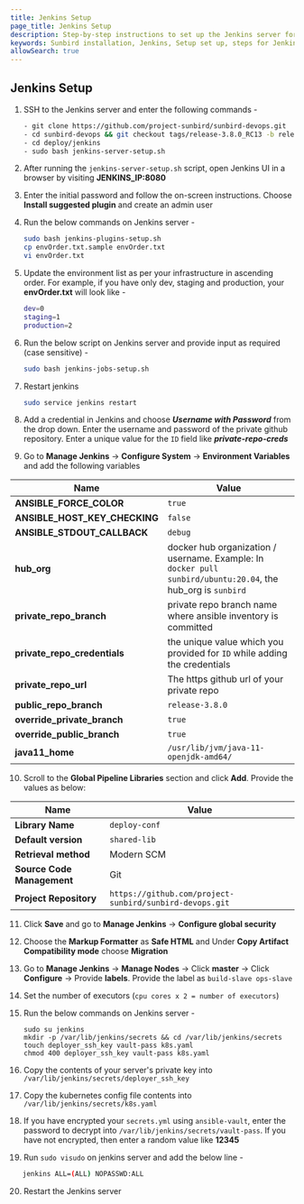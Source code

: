 ```yaml
---
title: Jenkins Setup
page_title: Jenkins Setup
description: Step-by-step instructions to set up the Jenkins server for the Sunbird installation
keywords: Sunbird installation, Jenkins, Setup set up, steps for Jenkins installation
allowSearch: true
---
```



## Jenkins Setup

1. SSH to the Jenkins server and enter the following commands -

     ```bash
    - git clone https://github.com/project-sunbird/sunbird-devops.git
    - cd sunbird-devops && git checkout tags/release-3.8.0_RC13 -b release-3.8.0_RC13
    - cd deploy/jenkins
    - sudo bash jenkins-server-setup.sh
     ```

2. After running the `jenkins-server-setup.sh` script, open Jenkins UI in a browser by visiting **JENKINS_IP:8080**

3. Enter the initial password and follow the on-screen instructions. Choose **Install suggested plugin** and create an admin user

4. Run the below commands on Jenkins server -

    ```bash
    sudo bash jenkins-plugins-setup.sh
    cp envOrder.txt.sample envOrder.txt
    vi envOrder.txt
    ```

5. Update the environment list as per your infrastructure in ascending order. For example, if you have only dev, staging and production, your **envOrder.txt** will look like -

    ```bash
    dev=0
    staging=1
    production=2
    ```

6. Run the below script on Jenkins server and provide input as required (case sensitive) -

    ```bash
    sudo bash jenkins-jobs-setup.sh
    ```

7. Restart jenkins

    ```bash
    sudo service jenkins restart
    ```

8. Add a credential in Jenkins and choose **_Username with Password_** from the drop down. Enter the username and password of the private github repository. Enter a unique value for the `ID` field like **_private-repo-creds_**
 
9. Go to **Manage Jenkins** -> **Configure System** -> **Environment Variables** and add the following variables

|**Name**|**Value**|
|---|---|
|**ANSIBLE_FORCE_COLOR**|`true`|
|**ANSIBLE_HOST_KEY_CHECKING**|`false`|
|**ANSIBLE_STDOUT_CALLBACK**|`debug`|
|**hub_org**|docker hub organization / username. Example: In `docker pull sunbird/ubuntu:20.04`, the hub_org is `sunbird`|
|**private_repo_branch**|private repo branch name where ansible inventory is committed|
|**private_repo_credentials**|the unique value which you provided for `ID` while adding the credentials|
|**private_repo_url**|The https github url of your private repo| 
|**public_repo_branch**|`release-3.8.0`|
|**override_private_branch**|`true`|
|**override_public_branch**|`true`|
|**java11_home**|`/usr/lib/jvm/java-11-openjdk-amd64/`|

10. Scroll to the **Global Pipeline Libraries** section and click **Add**. Provide the values as below:

|**Name**|**Value**|
|-------|--------|
|**Library Name**|`deploy-conf`|
|**Default version**|`shared-lib`
|**Retrieval method**|Modern SCM|
|**Source Code Management**|Git|
|**Project Repository**|`https://github.com/project-sunbird/sunbird-devops.git`|

11. Click **Save** and go to **Manage Jenkins** -> **Configure global security**

12. Choose the **Markup Formatter** as **Safe HTML** and Under **Copy Artifact Compatibility mode**  choose **Migration**

13. Go to **Manage Jenkins** -> **Manage Nodes** -> Click **master** -> Click **Configure** -> Provide **labels**. Provide the label as `build-slave ops-slave`

14. Set the number of executors (`cpu cores x 2 = number of executors`)

15. Run the below commands on Jenkins server -

    ```
    sudo su jenkins
    mkdir -p /var/lib/jenkins/secrets && cd /var/lib/jenkins/secrets
    touch deployer_ssh_key vault-pass k8s.yaml
    chmod 400 deployer_ssh_key vault-pass k8s.yaml
    ```

16. Copy the contents of your server's private key into `/var/lib/jenkins/secrets/deployer_ssh_key`  

17. Copy the kubernetes config file contents into `/var/lib/jenkins/secrets/k8s.yaml`

18. If you have encrypted your `secrets.yml` using `ansible-vault`, enter the password to decrypt into `/var/lib/jenkins/secrets/vault-pass`. If you have not encrypted, then enter a random value like **12345**

19. Run `sudo visudo` on jenkins server and add the below line -

 ```bash
    jenkins ALL=(ALL) NOPASSWD:ALL
 ```

20. Restart the Jenkins server